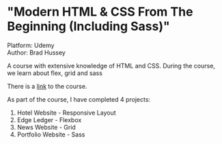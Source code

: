 # "Modern HTML & CSS From The Beginning (Including Sass)"

Platform: Udemy  
Author: Brad Hussey

A course with extensive knowledge of HTML and CSS. During the course, we learn about flex, grid and sass

There is a [link](https://www.udemy.com/course/modern-html-css-from-the-beginning/) to the course.

As part of the course, I have completed 4 projects:

1. Hotel Website - Responsive Layout
2. Edge Ledger - Flexbox
3. News Website - Grid
4. Portfolio Website - Sass
